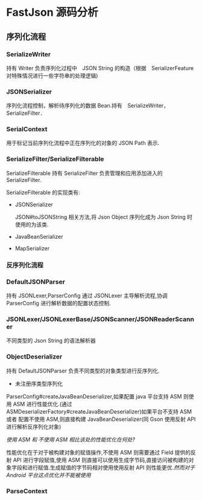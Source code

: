 # FastJson 源码分析

## 序列化流程

### SerializeWriter

持有 Writer 负责序列化过程中　JSON String 的构造（根据　SerializerFeature　对特殊情况进行一些字符串的处理逻辑)

### JSONSerializer

序列化流程控制，解析待序列化的数据 Bean.持有　SerializeWriter，SerializeFilter．

### SerialContext

用于标记当前序列化流程中正在序列化的对象的 JSON Path 表示.

### SerializeFilter/SerializeFilterable

SerializeFilterable 持有 SerializeFilter 负责管理和应用添加进入的 SerializeFilter.

SerializeFilterable 的实现类有:

- JSONSerializer
  
  JSON#toJSONString 相关方法,将 Json Object 序列化成为 Json String 时使用的为该类.

- JavaBeanSerializer
- MapSerializer

### 反序列化流程

### DefaultJSONParser

持有 JSONLexer,ParserConfig 通过 JSONLexer 主导解析流程,协调 ParserConfig 进行解析数据的配置状态控制.

### JSONLexer/JSONLexerBase/JSONScanner/JSONReaderScanner

不同类型的 Json String 的语法解析器

### ObjectDeserializer

持有 DefaultJSONParser 负责不同类型的对象类型进行反序列化.

- 未注册序类型序列化

ParserConfig#createJavaBeanDeserializer,如果配置 java 平台支持 ASM 则使用 ASM 进行性能优化.(通过 ASMDeserializerFactory#createJavaBeanDeserializer)如果平台不支持 ASM 或者 配置不使用 ASM,则直接构建 JavaBeanDeserializer(同 Gson 使用反射 API 进行解析反序列化对象)

*使用 ASM 和 不使用 ASM 相比该处的性能优化在何处?*

性能优化在于对于被构建对象的赋值操作,不使用 ASM 则需要通过 Field 提供的反射 API 进行字段赋值,使用 ASM 则直接可以使用生成字节码,直接访问被构建的对象字段和进行赋值.生成赋值的字节码相对使用使用反射 API 则性能更优.*然而对于 Android 平台这点优化并不能被使用*

### ParseContext
